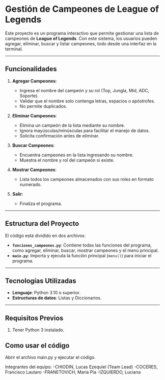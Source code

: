 # Gestión de Campeones de League of Legends

Este proyecto es un programa interactivo que permite gestionar una lista de campeones de **League of Legends**. 
Con este sistema, los usuarios pueden agregar, eliminar, buscar y listar campeones, todo desde una interfaz en la terminal.

---

## Funcionalidades

1. **Agregar Campeones**:
   - Ingresa el nombre del campeón y su rol (Top, Jungla, Mid, ADC, Soporte).
   - Validar que el nombre solo contenga letras, espacios o apóstrofes.
   - No permite duplicados.

2. **Eliminar Campeones**:
   - Elimina un campeón de la lista mediante su nombre.
   - Ignora mayúsculas/minúsculas para facilitar el manejo de datos.
   - Solicita confirmación antes de eliminar.

3. **Buscar Campeones**:
   - Encuentra campeones en la lista ingresando su nombre.
   - Muestra el nombre y rol del campeón si existe.

4. **Mostrar Campeones**:
   - Lista todos los campeones almacenados con sus roles en formato numerado.

5. **Salir**:
   - Finaliza el programa.

---

## Estructura del Proyecto

El código está dividido en dos archivos:

- **`funciones_campeones.py`**: Contiene todas las funciones del programa, como agregar, eliminar, buscar, mostrar campeones y el menú principal.
- **`main.py`**: Importa y ejecuta la función principal (`menu()`) para iniciar el programa.

---

## Tecnologías Utilizadas

- **Lenguaje**: Python 3.10 o superior.
- **Estructuras de datos**: Listas y Diccionarios.

---

## Requisitos Previos

1. Tener Python 3 instalado. 

## Como usar el código

Abrir el archivo main.py y ejecutar el código.

Integrantes del equipo:
-CHIODIN, Lucas Ezequiel (Team Lead)
-COCERES, Francisco Lautaro
-FRANETOVICH, María Pía
-IZQUIERDO, Luciana 

